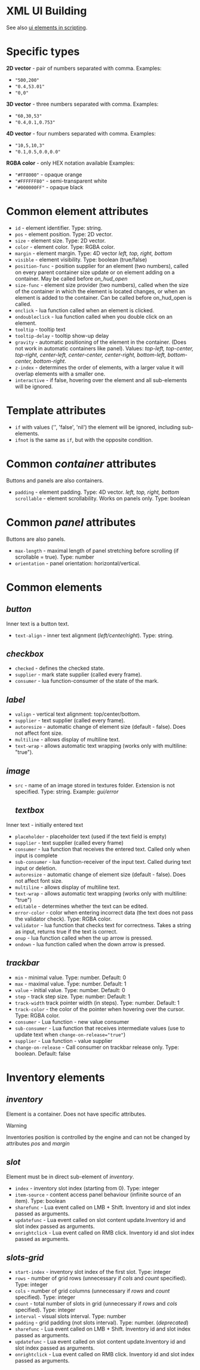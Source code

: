 # XML UI Building

See also [ui elements in scripting](scripting/ui.md).

# Specific types

**2D vector** - pair of numbers separated with comma.
Examples:
- `"500,200"`
- `"0.4,53.01"`
- `"0,0"`

**3D vector** - three numbers separated with comma.
Examples:
- `"60,30,53"`
- `"0.4,0.1,0.753"`

**4D vector** - four numbers separated with comma.
Examples:
- `"10,5,10,3"`
- `"0.1,0.5,0.0,0.0"`

**RGBA color** - only HEX notation available
Examples:
- `"#FF8000"` - opaque orange
- `"#FFFFFF80"` - semi-transparent white
- `"#000000FF"` - opaque black

# Common element attributes

- `id` - element identifier. Type: string.
- `pos` - element position. Type: 2D vector.
- `size` - element size. Type: 2D vector.
- `color` - element color. Type: RGBA color.
- `margin` - element margin. Type: 4D vector
  *left, top, right, bottom*
- `visible` - element visibility. Type: boolean (true/false)
- `position-func` - position supplier for an element (two numbers), called on every parent container size update or on element adding on a container. May be called before *on_hud_open*
- `size-func` - element size provider (two numbers), called when the size of the container in which the element is located changes, or when an element is added to the container. Can be called before on_hud_open is called.
- `onclick` - lua function called when an element is clicked.
- `ondoubleclick` - lua function called when you double click on an element.
- `tooltip` - tooltip text
- `tooltip-delay` - tooltip show-up delay
- `gravity` - automatic positioning of the element in the container. (Does not work in automatic containers like panel). Values: *top-left, top-center, top-right, center-left, center-center, center-right, bottom-left, bottom-center, bottom-right*.
- `z-index` - determines the order of elements, with a larger value it will overlap elements with a smaller one.
- `interactive` - if false, hovering over the element and all sub-elements will be ignored.

# Template attributes

- `if` with values ​​('', 'false', 'nil') the element will be ignored, including sub-elements.
- `ifnot` is the same as `if`, but with the opposite condition.

# Common *container* attributes

Buttons and panels are also containers.

- `padding` - element padding. Type: 4D vector.
  *left, top, right, bottom*
  `scrollable` - element scrollability. Works on panels only. Type: boolean

# Common *panel* attributes

Buttons are also panels.

- `max-length` - maximal length of panel stretching before scrolling (if scrollable = true). Type: number
- `orientation` - panel orientation: horizontal/vertical.

# Common elements

## *button*

Inner text is a button text.

- `text-align` - inner text alignment (*left/center/right*). Type: string.

## *checkbox*

- `checked` - defines the checked state.
- `supplier` - mark state supplier (called every frame).
- `consumer` - lua function-consumer of the state of the mark.

## *label*

- `valign` - vertical text alignment: top/center/bottom.
- `supplier` - text supplier (called every frame).
- `autoresize` - automatic change of element size (default - false). Does not affect font size.
- `multiline` - allows display of multiline text.
- `text-wrap` - allows automatic text wrapping (works only with multiline: "true").

## *image*

- `src` - name of an image stored in textures folder. Extension is not specified. Type: string.
  Example: *gui/error*

  ## *textbox*

Inner text - initially entered text

- `placeholder` - placeholder text (used if the text field is empty)
- `supplier` - text supplier (called every frame)
- `consumer` - lua function that receives the entered text. Called only when input is complete
- `sub-consumer` - lua function-receiver of the input text. Called during text input or deletion.
- `autoresize` - automatic change of element size (default - false). Does not affect font size.
- `multiline` - allows display of multiline text.
- `text-wrap` - allows automatic text wrapping (works only with multiline: "true")
- `editable` - determines whether the text can be edited.
- `error-color` - color when entering incorrect data (the text does not pass the validator check). Type: RGBA color.
- `validator` - lua function that checks text for correctness. Takes a string as input, returns true if the text is correct.
- `onup` - lua function called when the up arrow is pressed.
- `ondown` - lua function called when the down arrow is pressed.

## *trackbar*

- `min` - minimal value. Type: number. Default: 0
- `max` - maximal value. Type: number. Default: 1
- `value` - initial value. Type: number. Default: 0
- `step` - track step size. Type: number: Default: 1
- `track-width` track pointer width (in steps). Type: number. Default: 1
- `track-color` - the color of the pointer when hovering over the cursor. Type: RGBA color.
- `consumer` - Lua function - new value consumer
- `sub-consumer` - Lua function that receives intermediate values ​​(use to update text when `change-on-release="true"`)
- `supplier` - Lua function - value supplier
- `change-on-release` - Call consumer on trackbar release only. Type: boolean. Default: false

# Inventory elements

## *inventory*

Element is a container. Does not have specific attributes.

> [!WARNING]
> Inventories position is controlled by the engine and can not be changed by attributes *pos* and *margin*

## *slot*

Element must be in direct sub-element of *inventory*.
- `index` - inventory slot index (starting from 0). Type: integer
- `item-source` - content access panel behaviour (infinite source of an item). Type: boolean
- `sharefunc` - Lua event called on <btn>LMB</btn> + <btn>Shift</btn>. Inventory id and slot index passed as arguments.
- `updatefunc` - Lua event called on slot content update.Inventory id and slot index passed as arguments.
- `onrightclick` - Lua event called on <btn>RMB</btn> click. Inventory id and slot index passed as arguments.

## *slots-grid*

- `start-index` - inventory slot index of the first slot. Type: integer
- `rows` - number of grid rows (unnecessary if *cols* and *count* specified). Type: integer
- `cols` - number of grid columns (unnecessary if *rows* and *count* specified). Type: integer
- `count` - total number of slots in grid (unnecessary if *rows* and *cols* specified). Type: integer
- `interval` - visual slots interval. Type: number
- `padding` - grid padding (not slots interval). Type: number. (*deprecated*)
- `sharefunc` - Lua event called on <btn>LMB</btn> + <btn>Shift</btn>. Inventory id and slot index passed as arguments.
- `updatefunc` - Lua event called on slot content update.Inventory id and slot index passed as arguments.
- `onrightclick` - Lua event called on <btn>RMB</btn> click. Inventory id and slot index passed as arguments.

